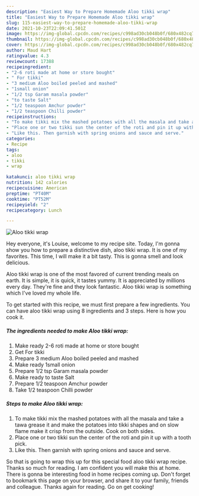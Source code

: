 ```yaml
---
description: "Easiest Way to Prepare Homemade Aloo tikki wrap"
title: "Easiest Way to Prepare Homemade Aloo tikki wrap"
slug: 115-easiest-way-to-prepare-homemade-aloo-tikki-wrap
date: 2021-10-23T22:09:41.501Z
image: https://img-global.cpcdn.com/recipes/c998ad30cb048b0f/680x482cq70/aloo-tikki-wrap-recipe-main-photo.jpg
thumbnail: https://img-global.cpcdn.com/recipes/c998ad30cb048b0f/680x482cq70/aloo-tikki-wrap-recipe-main-photo.jpg
cover: https://img-global.cpcdn.com/recipes/c998ad30cb048b0f/680x482cq70/aloo-tikki-wrap-recipe-main-photo.jpg
author: Maud Hart
ratingvalue: 4.3
reviewcount: 17388
recipeingredient:
- "2-6 roti made at home or store bought"
- " For tikki"
- "3 medium Aloo boiled peeled and mashed"
- "1small onion"
- "1/2 tsp Garam masala powder"
- "to taste Salt"
- "1/2 teaspoon Amchur powder"
- "1/2 teaspoon Chilli powder"
recipeinstructions:
- "To make tikki mix the mashed potatoes with all the masala and take a tawa grease it and make the potatoes into tikki shapes and on slow flame make it crisp from the outside. Cook on both sides."
- "Place one or two tikki sun the center of the roti and pin it up with a tooth pick."
- "Like this. Then garnish with spring onions and sauce and serve."
categories:
- Recipe
tags:
- aloo
- tikki
- wrap

katakunci: aloo tikki wrap 
nutrition: 142 calories
recipecuisine: American
preptime: "PT40M"
cooktime: "PT52M"
recipeyield: "2"
recipecategory: Lunch

---
```



![Aloo tikki wrap](https://img-global.cpcdn.com/recipes/c998ad30cb048b0f/680x482cq70/aloo-tikki-wrap-recipe-main-photo.jpg)

Hey everyone, it's Louise, welcome to my recipe site. Today, I'm gonna show you how to prepare a distinctive dish, aloo tikki wrap. It is one of my favorites. This time, I will make it a bit tasty. This is gonna smell and look delicious.

Aloo tikki wrap is one of the most favored of current trending meals on earth. It is simple, it is quick, it tastes yummy. It is appreciated by millions every day. They're fine and they look fantastic. Aloo tikki wrap is something which I've loved my whole life.




To get started with this recipe, we must first prepare a few ingredients. You can have aloo tikki wrap using 8 ingredients and 3 steps. Here is how you cook it.

<!--inarticleads1-->

##### The ingredients needed to make Aloo tikki wrap:

1. Make ready 2-6 roti made at home or store bought
1. Get  For tikki
1. Prepare 3 medium Aloo boiled peeled and mashed
1. Make ready 1small onion
1. Prepare 1/2 tsp Garam masala powder
1. Make ready to taste Salt
1. Prepare 1/2 teaspoon Amchur powder
1. Take 1/2 teaspoon Chilli powder




<!--inarticleads2-->

##### Steps to make Aloo tikki wrap:

1. To make tikki mix the mashed potatoes with all the masala and take a tawa grease it and make the potatoes into tikki shapes and on slow flame make it crisp from the outside. Cook on both sides.
1. Place one or two tikki sun the center of the roti and pin it up with a tooth pick.
1. Like this. Then garnish with spring onions and sauce and serve.




So that is going to wrap this up for this special food aloo tikki wrap recipe. Thanks so much for reading. I am confident you will make this at home. There is gonna be interesting food in home recipes coming up. Don't forget to bookmark this page on your browser, and share it to your family, friends and colleague. Thanks again for reading. Go on get cooking!
